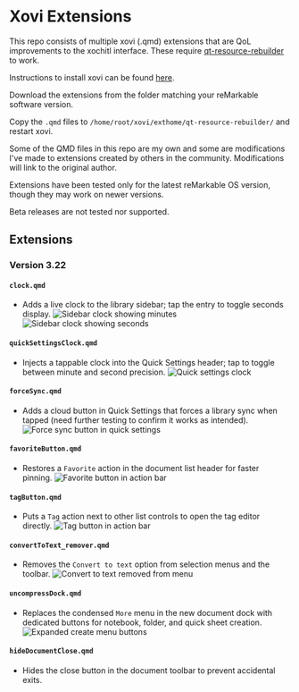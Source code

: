 # Xovi Extensions

This repo consists of multiple xovi (.qmd) extensions that are QoL improvements to the xochitl interface. These require [qt-resource-rebuilder](https://github.com/asivery/rm-xovi-extensions/tree/master/qt-resource-rebuilder) to work.

Instructions to install xovi can be found [here](https://github.com/asivery/rmpp-xovi-extensions/blob/master/INSTALL.MD). 

Download the extensions from the folder matching your reMarkable software version. 

Copy the `.qmd` files to `/home/root/xovi/exthome/qt-resource-rebuilder/` and restart xovi.

Some of the QMD files in this repo are my own and some are modifications I've made to extensions created by others in the community. Modifications will link to the original author.

Extensions have been tested only for the latest reMarkable OS version, though they may work on newer versions.

Beta releases are not tested nor supported.

## Extensions

### Version 3.22

#### `clock.qmd`
- Adds a live clock to the library sidebar; tap the entry to toggle seconds display.
![Sidebar clock showing minutes](images/clock_1.png)
![Sidebar clock showing seconds](images/clock_2.png)

#### `quickSettingsClock.qmd`
- Injects a tappable clock into the Quick Settings header; tap to toggle between minute and second precision.
![Quick settings clock](images/quickSettingsClock.png)

#### `forceSync.qmd`
- Adds a cloud button in Quick Settings that forces a library sync when tapped (need further testing to confirm it works as intended).
![Force sync button in quick settings](images/forceSync.png)

#### `favoriteButton.qmd`
- Restores a `Favorite` action in the document list header for faster pinning.
![Favorite button in action bar](images/favoriteButton.png)

#### `tagButton.qmd`
- Puts a `Tag` action next to other list controls to open the tag editor directly.
![Tag button in action bar](images/tagButton.png)

#### `convertToText_remover.qmd`
- Removes the `Convert to text` option from selection menus and the toolbar.
![Convert to text removed from menu](images/convertToText_remover.png)

#### `uncompressDock.qmd`
- Replaces the condensed `More` menu in the new document dock with dedicated buttons for notebook, folder, and quick sheet creation.
![Expanded create menu buttons](images/uncompressDock.png)

#### `hideDocumentClose.qmd`
- Hides the close button in the document toolbar to prevent accidental exits.